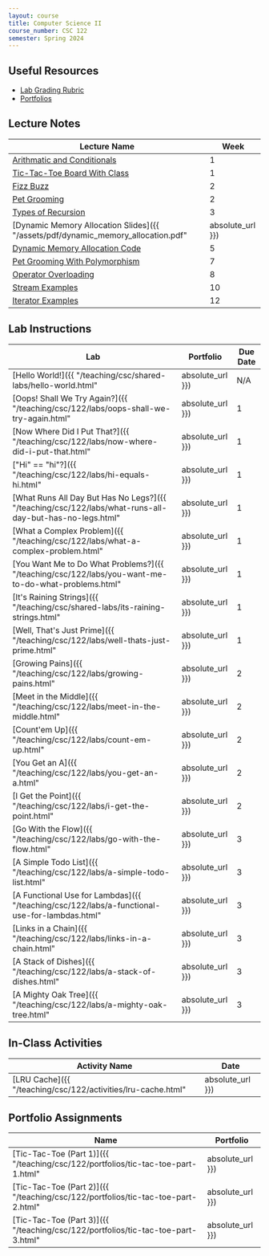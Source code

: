 ```yaml
---
layout: course
title: Computer Science II
course_number: CSC 122
semester: Spring 2024
---
```


## Useful Resources

* [Lab Grading Rubric](./lab-grading-rubric.html)
* [Portfolios](./portfolios.html)

## Lecture Notes

| Lecture Name | Week |
|--------------|------|
| [Arithmatic and Conditionals](https://github.com/cmvandrevala/csc_122_arithmatic_and_conditionals)| 1 |
| [Tic-Tac-Toe Board With Class](https://github.com/cmvandrevala/csc_122_tic_tac_toe_board_with_class) | 1 |
| [Fizz Buzz](https://github.com/cmvandrevala/csc_122_fizzbuzz) | 2 |
| [Pet Grooming](https://github.com/cmvandrevala/csc_122_pet_grooming) | 2 |
| [Types of Recursion](https://github.com/cmvandrevala/csc_122_types_of_recursion) | 3 |
| [Dynamic Memory Allocation Slides]({{ "/assets/pdf/dynamic_memory_allocation.pdf" | absolute_url }}) | 5 |
| [Dynamic Memory Allocation Code](https://github.com/cmvandrevala/csc_122_dynamic_memory_allocation) | 5 |
| [Pet Grooming With Polymorphism](https://github.com/cmvandrevala/csc_122_pet_grooming_with_polymorphism) | 7 |
| [Operator Overloading](https://github.com/cmvandrevala/csc_122_operator_overloading) | 8 |
| [Stream Examples](https://github.com/cmvandrevala/csc_122_stream_examples) | 10 |
| [Iterator Examples](https://github.com/cmvandrevala/csc_122_iterators) | 12 |

## Lab Instructions

| Lab | Portfolio | Due Date |
| --- | --------- | -------- |
| [Hello World!]({{ "/teaching/csc/shared-labs/hello-world.html" | absolute_url }}) | N/A | N/A |
| [Oops! Shall We Try Again?]({{ "/teaching/csc/122/labs/oops-shall-we-try-again.html" | absolute_url }}) | 1 | January 21, 2024 |
| [Now Where Did I Put That?]({{ "/teaching/csc/122/labs/now-where-did-i-put-that.html" | absolute_url }}) | 1 | January 21, 2024 |
| ["Hi" == "hi"?]({{ "/teaching/csc/122/labs/hi-equals-hi.html" | absolute_url }}) | 1 | January 28, 2024 |
| [What Runs All Day But Has No Legs?]({{ "/teaching/csc/122/labs/what-runs-all-day-but-has-no-legs.html" | absolute_url }}) | 1 | January 28, 2024 |
| [What a Complex Problem]({{ "/teaching/csc/122/labs/what-a-complex-problem.html" | absolute_url }}) | 1 | January 28, 2024 |
| [You Want Me to Do What Problems?]({{ "/teaching/csc/122/labs/you-want-me-to-do-what-problems.html" | absolute_url }}) | 1 | February 4, 2024 |
| [It's Raining Strings]({{ "/teaching/csc/shared-labs/its-raining-strings.html" | absolute_url }}) | 1 | February 4, 2024 |
| [Well, That's Just Prime]({{ "/teaching/csc/122/labs/well-thats-just-prime.html" | absolute_url }}) | 1 | February 4, 2024 |
| [Growing Pains]({{ "/teaching/csc/122/labs/growing-pains.html" | absolute_url }}) | 2 | February 25, 2024 |
| [Meet in the Middle]({{ "/teaching/csc/122/labs/meet-in-the-middle.html" | absolute_url }}) | 2 | February 25, 2024 |
| [Count'em Up]({{ "/teaching/csc/122/labs/count-em-up.html" | absolute_url }}) | 2 | March 3, 2024 |
| [You Get an A]({{ "/teaching/csc/122/labs/you-get-an-a.html" | absolute_url }}) | 2 | March 3, 2024 |
| [I Get the Point]({{ "/teaching/csc/122/labs/i-get-the-point.html" | absolute_url }}) | 2 | March 10, 2024 |
| [Go With the Flow]({{ "/teaching/csc/122/labs/go-with-the-flow.html" | absolute_url }}) | 3 | March 17, 2024 |
| [A Simple Todo List]({{ "/teaching/csc/122/labs/a-simple-todo-list.html" | absolute_url }}) | 3 | April 7, 2024 |
| [A Functional Use for Lambdas]({{ "/teaching/csc/122/labs/a-functional-use-for-lambdas.html" | absolute_url }}) | 3 | April 14, 2024 |
| [Links in a Chain]({{ "/teaching/csc/122/labs/links-in-a-chain.html" | absolute_url }}) | 3 | April 21, 2024 |
| [A Stack of Dishes]({{ "/teaching/csc/122/labs/a-stack-of-dishes.html" | absolute_url }}) | 3 | April 21, 2024 |
| [A Mighty Oak Tree]({{ "/teaching/csc/122/labs/a-mighty-oak-tree.html" | absolute_url }}) | 3 | April 28, 2024 |

## In-Class Activities

| Activity Name | Date |
| ------------- | ---- |
| [LRU Cache]({{ "/teaching/csc/122/activities/lru-cache.html" | absolute_url }}) | April 23, 2024 |

## Portfolio Assignments

| Name | Portfolio |
| --- | --------- |
| [Tic-Tac-Toe (Part 1)]({{ "/teaching/csc/122/portfolios/tic-tac-toe-part-1.html" | absolute_url }}) | 1 |
| [Tic-Tac-Toe (Part 2)]({{ "/teaching/csc/122/portfolios/tic-tac-toe-part-2.html" | absolute_url }}) | 2 |
| [Tic-Tac-Toe (Part 3)]({{ "/teaching/csc/122/portfolios/tic-tac-toe-part-3.html" | absolute_url }}) | 3 |
